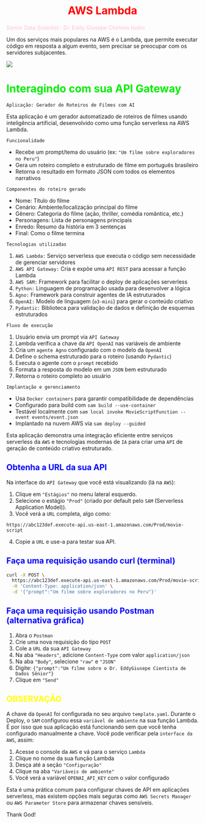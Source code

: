 # <h1 align="center"><font color="red">AWS Lambda</font></h1>

<font color="pink">Senior Data Scientist.: Dr. Eddy Giusepe Chirinos Isidro</font>

Um dos serviços mais populares na AWS é o Lambda, que permite executar código em resposta a algum evento, sem precisar se preocupar com os servidores subjacentes.

![](https://miro.medium.com/v2/resize:fit:506/0*bs93Wo0NqHoUE8Yg.png)


# <font color="gree">Interagindo com sua API Gateway</font>

`Aplicação: Gerador de Roteiros de Filmes com AI`

Esta aplicação é um gerador automatizado de roteiros de filmes usando inteligência artificial, desenvolvido como uma função serverless na AWS Lambda.

`Funcionalidade`

* Recebe um prompt/tema do usuário (ex: `"Um filme sobre exploradores no Peru"`)
* Gera um roteiro completo e estruturado de filme em português brasileiro
* Retorna o resultado em formato JSON com todos os elementos narrativos

`Componentes do roteiro gerado`

* Nome: Título do filme
* Cenário: Ambiente/localização principal do filme
* Gênero: Categoria do filme (ação, thriller, comédia romântica, etc.)
* Personagens: Lista de personagens principais
* Enredo: Resumo da história em 3 sentenças
* Final: Como o filme termina

`Tecnologias utilizadas`

1. `AWS Lambda:` Serviço serverless que executa o código sem necessidade de gerenciar servidores
2. `AWS API Gateway:` Cria e expõe uma `API REST` para acessar a função Lambda
3. `AWS SAM:` Framework para facilitar o deploy de aplicações serverless
4. `Python:` Linguagem de programação usada para desenvolver a lógica
5. `Agno:` Framework para construir agentes de IA estruturados
6. `OpenAI:` Modelo de linguagem (`o3-mini`) para gerar o conteúdo criativo
7. `Pydantic:` Biblioteca para validação de dados e definição de esquemas estruturados

`Fluxo de execução`

1. Usuário envia um prompt via `API Gateway`
2. Lambda verifica a chave da `API OpenAI` nas variáveis de ambiente
3. Cria um `agente Agno` configurado com o modelo da `OpenAI`
4. Define o schema estruturado para o roteiro (usando `Pydantic`)
5. Executa o agente com o `prompt` recebido
6. Formata a resposta do modelo em um `JSON` bem estruturado
7. Retorna o roteiro completo ao usuário

`Implantação e gerenciamento`

* Usa `Docker containers` para garantir compatibilidade de dependências
* Configurado para build com `sam build --use-container`
* Testável localmente com `sam local invoke MovieScriptFunction --event events/event.json`
* Implantado na nuvem AWS via `sam deploy --guided`

Esta aplicação demonstra uma integração eficiente entre serviços serverless da `AWS` e tecnologias modernas de `IA` para criar uma `API` de geração de conteúdo criativo estruturado.


## <font color="blue">Obtenha a URL da sua API</font>

Na interface do `API Gateway` que você está visualizando (lá na `AWS`):

1. Clique em `"Estágios"` no menu lateral esquerdo.
2. Selecione o estágio `"Prod"` (criado por default pelo `SAM` (Serverless Application Model)).
3. Você verá a `URL` completa, algo como:

```
https://abc123def.execute-api.us-east-1.amazonaws.com/Prod/movie-script
```
4. Copie a `URL` e use-a para testar sua API.


## <font color="blue">Faça uma requisição usando curl (terminal)</font>

```bash
curl -X POST \
  https://abc123def.execute-api.us-east-1.amazonaws.com/Prod/movie-script \
  -H 'Content-Type: application/json' \
  -d '{"prompt":"Um filme sobre exploradores no Peru"}'
```

## <font color="blue">Faça uma requisição usando Postman (alternativa gráfica)</font>

1. Abra o `Postman`
2. Crie uma nova requisição do tipo `POST`
3. Cole a `URL` da sua `API Gateway`
4. Na aba `"Headers"`, adicione `Content-Type` com valor `application/json`
5. Na aba `"Body"`, selecione `"raw"` e `"JSON"`
6. Digite: `{"prompt":"Um filme sobre o Dr. EddyGiusepe Cientista de Dados Sênior"}`
7. Clique em `"Send"`



## <font color="yellow">OBSERVAÇÃO</font>

A chave da `OpenAI` foi configurada no seu arquivo `template.yaml`. Durante o Deploy, o `SAM` configurou essa `variável de ambiente` na sua função Lambda. É por isso que sua aplicação está funcionando sem que você tenha configurado manualmente a chave. Você pode verificar pela `interface da AWS`, assim:

1. Acesse o console da `AWS` e vá para o serviço `Lambda`
2. Clique no nome da sua função Lambda
3. Desça até a seção `"Configuração"`
4. Clique na aba `"Variáveis de ambiente"`
5. Você verá a variável `OPENAI_API_KEY` com o valor configurado

Esta é uma prática comum para configurar chaves de API em aplicações serverless, mas existem opções mais seguras como `AWS Secrets Manager` ou `AWS Parameter Store` para armazenar chaves sensíveis.




















Thank God!